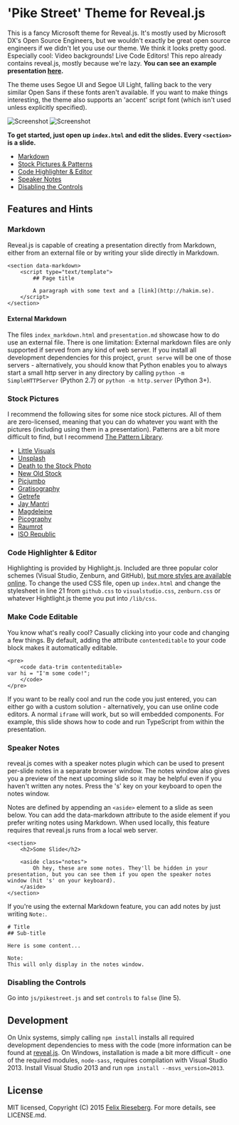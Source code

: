 # 'Pike Street' Theme for Reveal.js
This is a fancy Microsoft theme for Reveal.js. It's mostly used by Microsoft DX's Open Source Engineers, but we wouldn't exactly be great open source engineers if we didn't let you use our theme. We think it looks pretty good. Especially cool: Video backgrounds! Live Code Editors! This repo already contains reveal.js, mostly because we're lazy. **You can see an example presentation [here](http://felixrieseberg.github.io/Reveal-PikeStreet/#/).**

The theme uses Segoe UI and Segoe UI Light, falling back to the very similar Open Sans if these fonts aren't available. If you want to make things interesting, the theme also supports an 'accent' script font (which isn't used unless explicitly specified).

![Screenshot](https://raw.githubusercontent.com/felixrieseberg/Reveal-PikeStreet/gh-pages/screens/screen1.png) ![Screenshot](https://raw.githubusercontent.com/felixrieseberg/Reveal-PikeStreet/gh-pages/screens/screen2.png)

**To get started, just open up `index.html` and edit the slides. Every `<section>` is a slide.**

* [Markdown](#markdown)
* [Stock Pictures & Patterns](#stock-pictures)
* [Code Highlighter & Editor](#codeedit)
* [Speaker Notes](#speaker-notes)
* [Disabling the Controls](#disabling-the-controls)

## Features and Hints

### Markdown
Reveal.js is capable of creating a presentation directly from Markdown, either from an external file or by writing your slide directly in Markdown. 

```
<section data-markdown>
    <script type="text/template">
        ## Page title

        A paragraph with some text and a [link](http://hakim.se).
    </script>
</section>
```

#### External Markdown
The files `index_markdown.html` and `presentation.md` showcase how to do use an external file. There is one limitation: External markdown files are only supported if served from any kind of web server. If you install all development dependencies for this project, `grunt serve` will be one of those servers - alternatively, you should know that Python enables you to always start a small http server in any directory by calling `python -m SimpleHTTPServer` (Python 2.7) or `python -m http.server` (Python 3+). 

### Stock Pictures
I recommend the following sites for some nice stock pictures. All of them are zero-licensed, meaning that you can do whatever you want with the pictures (including using them in a presentation). Patterns are a bit more difficult to find, but I recommend [The Pattern Library](http://thepatternlibrary.com/).

* [Little Visuals](http://littlevisuals.co/)
* [Unsplash](http://unsplash.com/)
* [Death to the Stock Photo](http://join.deathtothestockphoto.com/)
* [New Old Stock](http://nos.twnsnd.co/)
* [Picjumbo](http://picjumbo.com/)
* [Gratisography](http://www.gratisography.com/)
* [Getrefe](http://getrefe.tumblr.com/)
* [Jay Mantri](http://jaymantri.com/)
* [Magdeleine](http://magdeleine.co/)
* [Picography](http://picography.co/)
* [Raumrot](http://www.raumrot.com/10/)
* [ISO Republic](http://isorepublic.com/)

### Code Highlighter & Editor <a name="codeedit"></a>
Highlighting is provided by Highlight.js. Included are three popular color schemes (Visual Studio, Zenburn, and GitHub), [but more styles are available online](https://highlightjs.org/static/demo/). To change the used CSS file, open up `index.html` and change the stylesheet in line 21 from `github.css` to `visualstudio.css`, `zenburn.css` or whatever Hightlight.js theme you put into `/lib/css`.

### Make Code Editable
You know what's really cool? Casually clicking into your code and changing a few things. By default, adding the attribute `contenteditable` to your code block makes it automatically editable.

```
<pre>
    <code data-trim contenteditable>
var hi = "I'm some code!";
    </code>
</pre>
```

If you want to be really cool and run the code you just entered, you can either go with a custom solution - alternatively, you can use online code editors. A normal `iframe` will work, but so will embedded components. For example, this slide shows how to code and run TypeScript from within the presentation.

### Speaker Notes
reveal.js comes with a speaker notes plugin which can be used to present per-slide notes in a separate browser window. The notes window also gives you a preview of the next upcoming slide so it may be helpful even if you haven't written any notes. Press the 's' key on your keyboard to open the notes window.

Notes are defined by appending an `<aside>` element to a slide as seen below. You can add the data-markdown attribute to the aside element if you prefer writing notes using Markdown. When used locally, this feature requires that reveal.js runs from a local web server.

```
<section>
    <h2>Some Slide</h2>

    <aside class="notes">
        Oh hey, these are some notes. They'll be hidden in your presentation, but you can see them if you open the speaker notes window (hit 's' on your keyboard).
    </aside>
</section>
```

If you're using the external Markdown feature, you can add notes by just writing `Note:`.

```
# Title
## Sub-title

Here is some content...

Note:
This will only display in the notes window.
```

### Disabling the Controls
Go into `js/pikestreet.js` and set `controls` to `false` (line 5).

## Development
On Unix systems, simply calling `npm install` installs all required development dependencies to mess with the code (more information can be found at [reveal.js](https://github.com/hakimel/reveal.js/#installation). On Windows, installation is made a bit more difficult - one of the required modules, `node-sass`, requires compilation with Visual Studio 2013. Install Visual Studio 2013 and run `npm install --msvs_version=2013`.

## License
MIT licensed, Copyright (C) 2015 [Felix Rieseberg](http://www.felixrieseberg.com). For more details, see LICENSE.md.

